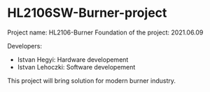 # HL2106SW-Burner-project

Project name: HL2106-Burner
Foundation of the project: 2021.06.09

Developers:
  - Istvan Hegyi: Hardware developement
  - Istvan Lehoczki: Software developement

This project will bring solution for modern burner industry.
